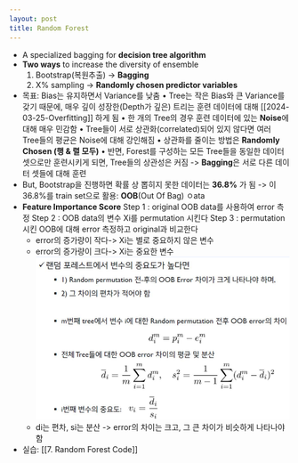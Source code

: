 ```yaml
---
layout: post
title: Random Forest
---
```


- A specialized bagging for **decision tree algorithm**
- **Two ways** to increase the diversity of ensemble
	1. Bootstrap(복원추출) -> **Bagging**
	2. X% sampling -> **Randomly chosen predictor variables**
- 목표: Bias는 유지하면서 Variance를 낮춤
	• Tree는 작은 Bias와 큰 Variance를 갖기 때문에, 매우 깊이 성장한(Depth가 깊은) 트리는 훈련 데이터에 대해 [[2024-03-25-Overfitting]] 하게 됨 
	• 한 개의 Tree의 경우 훈련 데이터에 있는 **Noise**에 대해 매우 민감함 
	• Tree들이 서로 상관화(correlated)되어 있지 않다면 여러 Tree들의 평균은 Noise에 대해 강인해짐 
	• 상관화를 줄이는 방법은 **Randomly Chosen (행 & 렬 모두)**
	• 반면, Forest를 구성하는 모든 Tree들을 동일한 데이터 셋으로만 훈련시키게 되면, Tree들의 상관성은 커짐 -> **Bagging**은 서로 다른 데이터 셋들에 대해 훈련
- But, Bootstrap을 진행하면 확률 상 뽑히지 못한 데이터는 **36.8%** 가 됨
	-> 이 36.8%를 train set으로 활용: **OOB**(Out Of Bag) ㅇata
- **Feature Importance Score**
	Step 1 : original OOB data를 사용하여 error 측정
	Step 2 : OOB data의 변수 Xi를 permutation 시킨다 
	Step 3 : permutation시킨 OOB에 대해 error 측정하고 original과 비교한다
	- error의 증가량이 작다-> Xi는 별로 중요하지 않은 변수
	- error의 증가량이 크다-> Xi는 중요한 변수
	![image](https://github.com/code7ssage/code7ssage.github.io/blob/master/assets/attached%20file/Pasted%20image%2020240106164456.png?raw=true)
	- di는 편차, si는 분산
		-> error의 차이는 크고, 그 큰 차이가 비슷하게 나타나야 함
- 실습: [[7. Random Forest Code]]